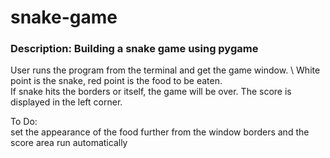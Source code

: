# snake-game

### Description: Building a snake game using pygame

User runs the program from the terminal and get the game window. \ 
White point is the snake, red point is the food to be eaten. \
If snake hits the borders or itself, the game will be over. The score is displayed in the left corner.

To Do: \
set the appearance of the food further from the window borders and the score area
run automatically